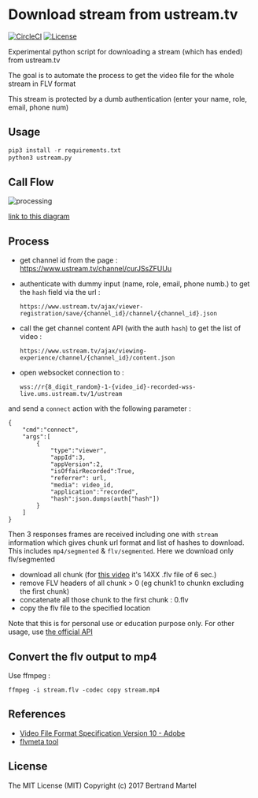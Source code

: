 # Download stream from ustream.tv

[![CircleCI](https://img.shields.io/circleci/project/bertrandmartel/ustream-dl.svg?maxAge=2592000?style=plastic)](https://circleci.com/gh/bertrandmartel/ustream-dl) 
[![License](http://img.shields.io/:license-mit-blue.svg)](LICENSE.md)

Experimental python script for downloading a stream (which has ended) from ustream.tv

The goal is to automate the process to get the video file for the whole stream in FLV format

This stream is protected by a dumb authentication (enter your name, role, email, phone num)

## Usage

```python
pip3 install -r requirements.txt
python3 ustream.py
```

## Call Flow

![processing](https://user-images.githubusercontent.com/5183022/32425330-9a66b3ba-c2b2-11e7-8c9c-4e693dd7b8c2.png)

[link to this diagram](https://bertrandmartel.github.io/callflow-workshop/?diagram_input=cHl0aG9uIHNjcmlwdC0%2BdXN0cmVhbS50dihodHRwcyk6IGdldCBjaGFubmVsIGlkIGZyb20gcHJvdmlkZWQgdXJsCnVzdHJlYW0udHYoaHR0cHMpLT5weXRob24gc2NyaXB0OiBodG1sIHJlc3BvbnNlCm5vdGUgb3ZlciBweXRob24gc2NyaXB0OiBzY3JhcCBjaGFubmVsX2lkIGZyb20gbWV0YSB0YWcKcHl0aG9uIHNjcmlwdC0%2BdXN0cmVhbS50dihodHRwcyk6IGF1dGhlbnRpY2F0ZSB3aXRoIGR1bW15IGlucHV0IChuYW1lLCBlbWFpbCkKdXN0cmVhbS50dihodHRwcyktPnB5dGhvbiBzY3JpcHQ6IHNlbmQgSlNPTiBoYXNoIHJlc3BvbnNlCnB5dGhvbiBzY3JpcHQtPnVzdHJlYW0udHYoaHR0cHMpOiBjYWxsIGdldCBjaGFubmVsIGNvbnRlbnQgQVBJCnVzdHJlYW0udHYoaHR0cHMpLT5weXRob24gc2NyaXB0OiBzZW5kIGNoYW5uZWwgZGF0YSBpbmNsdWRpbmcgbGlzdCBvZiB2aWRlbyBpZApweXRob24gc2NyaXB0LT51c3RyZWFtLnR2KHdlYnNvY2tldCk6IG9wZW4gd2Vic29ja2V0IGNvbm5lY3Rpb24KcHl0aG9uIHNjcmlwdC0%2BdXN0cmVhbS50dih3ZWJzb2NrZXQpOiBzZW5kIGNvbm5lY3QgY29tbWFuZAp1c3RyZWFtLnR2KHdlYnNvY2tldCktPnB5dGhvbiBzY3JpcHQ6IHJlY2VpdmUgSlNPTiBzdHJlYW0gaW5mb3JtYXRpb24gaW5jbHVkaW5nIGxpc3Qgb2YgaGFzaGVzCm5vdGUgb3ZlciBweXRob24gc2NyaXB0OiBwYXJ...iBoYXNoIHJlc3BvbnNlCnB5dGhvbiBzY3JpcHQtPnVzdHJlYW0udHYoaHR0cHMpOiBjYWxsIGdldCBjaGFubmVsIGNvbnRlbnQgQVBJCnVzdHJlYW0udHYoaHR0cHMpLT5weXRob24gc2NyaXB0OiBzZW5kIGNoYW5uZWwgZGF0YSBpbmNsdWRpbmcgbGlzdCBvZiB2aWRlbyBpZApweXRob24gc2NyaXB0LT51c3RyZWFtLnR2KHdlYnNvY2tldCk6IG9wZW4gd2Vic29ja2V0IGNvbm5lY3Rpb24KcHl0aG9uIHNjcmlwdC0%2BdXN0cmVhbS50dih3ZWJzb2NrZXQpOiBzZW5kIGNvbm5lY3QgY29tbWFuZAp1c3RyZWFtLnR2KHdlYnNvY2tldCktPnB5dGhvbiBzY3JpcHQ6IHJlY2VpdmUgSlNPTiBzdHJlYW0gaW5mb3JtYXRpb24gaW5jbHVkaW5nIGxpc3Qgb2YgaGFzaGVzCm5vdGUgb3ZlciBweXRob24gc2NyaXB0OiBwYXJhbGxlbCBkb3dubG9hZCBhbGwgRkxWIGNodW5rCm5vdGUgb3ZlciBweXRob24gc2NyaXB0OiByZW1vdmUgRkxWIGhlYWRlcnMgZnJvbSBjaHVua1sxLW5dCm5vdGUgb3ZlciBweXRob24gc2NyaXB0OiBjb25jYXQgRkxWIGNodW5rWzEtbl0gdG8gY2h1bmswCm5vdGUgb3ZlciBweXRob24gc2NyaXB0OiBjb3B5IGNodW5rMCB0byBvdXRwdXQuZmx2&diagram_theme=simple&ace_theme=github&config_view=vertical&window_size_options=%7B%22vertical%22%3A%7B%22width%22%3A1279%7D%2C%22horizontal%22%3A%7B%22height%22%3A301%7D%7D&title=download%20stream)

## Process 

* get channel id from the page : https://www.ustream.tv/channel/curJSsZFUUu
* authenticate with dummy input (name, role, email, phone numb.) to get the `hash` field via the url : 

    `https://www.ustream.tv/ajax/viewer-registration/save/{channel_id}/channel/{channel_id}.json`

* call the get channel content API (with the auth `hash`) to get the list of video : 

    `https://www.ustream.tv/ajax/viewing-experience/channel/{channel_id}/content.json`

* open websocket connection to :

    `wss://r{8_digit_random}-1-{video_id}-recorded-wss-live.ums.ustream.tv/1/ustream` 

and send a `connect` action with the following parameter : 

```
{
    "cmd":"connect",
    "args":[
        {
            "type":"viewer",
            "appId":3,
            "appVersion":2,
            "isOffairRecorded":True,
            "referrer": url,
            "media": video_id,
            "application":"recorded",
            "hash":json.dumps(auth["hash"])
        }
    ]
}
```
Then 3 responses frames are received including one with `stream` information which gives chunk url format and list of hashes to download. This includes `mp4/segmented` & `flv/segmented`. Here we download only flv/segmented
* download all chunk (for [this video](https://www.ustream.tv/channel/curJSsZFUUu) it's 14XX .flv file of 6 sec.)
* remove FLV headers of all chunk > 0 (eg chunk1 to chunkn excluding the first chunk)
* concatenate all those chunk to the first chunk : 0.flv
* copy the flv file to the specified location

Note that this is for personal use or education purpose only. For other usage, use [the official API](http://developers.ustream.tv/channel-api/)

## Convert the flv output to mp4 

Use ffmpeg : 

```
ffmpeg -i stream.flv -codec copy stream.mp4
```

## References

* [Video File Format Specification Version 10 - Adobe](https://www.google.fr/url?sa=t&rct=j&q=&esrc=s&source=web&cd=1&ved=0ahUKEwjfts6Xk6nXAhVILewKHbbFCOUQFggoMAA&url=https%3A%2F%2Fwww.adobe.com%2Fcontent%2Fdam%2Facom%2Fen%2Fdevnet%2Fflv%2Fvideo_file_format_spec_v10.pdf&usg=AOvVaw0wwfZyn48I7P4PNPwn736E)
* [flvmeta tool](https://github.com/noirotm/flvmeta)

## License 

The MIT License (MIT) Copyright (c) 2017 Bertrand Martel